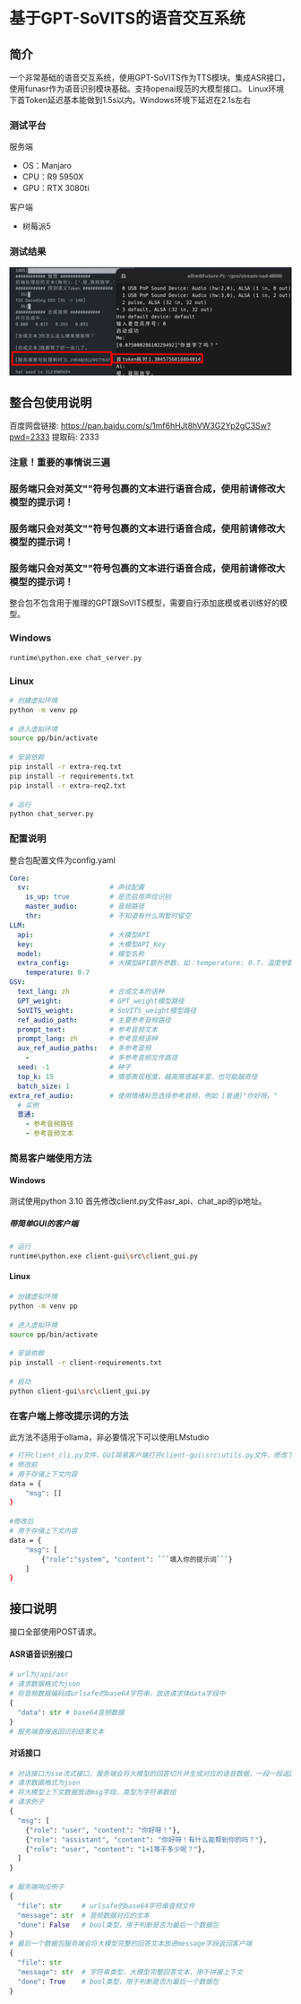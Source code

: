 # 基于GPT-SoVITS的语音交互系统
## 简介
一个非常基础的语音交互系统，使用GPT-SoVITS作为TTS模块。集成ASR接口，使用funasr作为语音识别模块基础。支持openai规范的大模型接口。
Linux环境下首Token延迟基本能做到1.5s以内。Windows环境下延迟在2.1s左右
### 测试平台
服务端
- OS：Manjaro
- CPU：R9 5950X
- GPU：RTX 3080ti

客户端
- 树莓派5

### 测试结果
![](screen/img.png)
## 整合包使用说明
百度网盘链接: https://pan.baidu.com/s/1mf6hHJt8hVW3G2Yp2gC3Sw?pwd=2333 提取码: 2333
### 注意！重要的事情说三遍
### 服务端只会对英文""符号包裹的文本进行语音合成，使用前请修改大模型的提示词！
### 服务端只会对英文""符号包裹的文本进行语音合成，使用前请修改大模型的提示词！
### 服务端只会对英文""符号包裹的文本进行语音合成，使用前请修改大模型的提示词！
整合包不包含用于推理的GPT跟SoVITS模型，需要自行添加底模或者训练好的模型。
### Windows
```bash
runtime\python.exe chat_server.py
```
### Linux
```bash
# 创建虚拟环境
python -m venv pp

# 进入虚拟环境
source pp/bin/activate

# 安装依赖
pip install -r extra-req.txt
pip install -r requirements.txt
pip install -r extra-req2.txt

# 运行
python chat_server.py
```
### 配置说明
整合包配置文件为config.yaml
```yaml
Core:
  sv:                    # 声纹配置  
    is_up: true          # 是否启用声纹识别
    master_audio:        # 音频路径
    thr:                 # 不知道有什么用暂时留空
LLM:
  api:                   # 大模型API
  key:                   # 大模型API_Key
  model:                 # 模型名称
  extra_config:          # 大模型API额外参数，如：temperature: 0.7，温度参数
    temperature: 0.7
GSV:
  text_lang: zh          # 合成文本的语种
  GPT_weight:            # GPT_weight模型路径
  SoVITS_weight:         # SoVITS_weight模型路径
  ref_audio_path:        # 主要参考音频路径
  prompt_text:           # 参考音频文本
  prompt_lang: zh        # 参考音频语种
  aux_ref_audio_paths:   # 多参考音频
    -                    # 多参考音频文件路径
  seed: -1               # 种子
  top_k: 15              # 情感表现程度，越高情感越丰富，也可能越奇怪
  batch_size: 1
extra_ref_audio:         # 使用情绪标签选择参考音频，例如 [普通]"你好呀。"
  # 实例
  普通: 
    - 参考音频路径
    - 参考音频文本
```

### 简易客户端使用方法

#### Windows
测试使用python 3.10
首先修改client.py文件asr_api、chat_api的ip地址。
##### 带简单GUI的客户端
```bash
# 运行
runtime\python.exe client-gui\src\client_gui.py
```

#### Linux
```bash
# 创建虚拟环境
python -m venv pp

# 进入虚拟环境
source pp/bin/activate

# 安装依赖
pip install -r client-requirements.txt

# 启动
python client-gui\src\client_gui.py
```

### 在客户端上修改提示词的方法
此方法不适用于ollama，非必要情况下可以使用LMstudio
```bash
# 打开client_cli.py文件，GUI简易客户端打开client-gui\src\utils.py文件，修改下面内容
# 修改前
# 用于存储上下文内容
data = {
    "msg": []
}

#修改后
# 用于存储上下文内容
data = {
    "msg": [
        {"role":"system", "content": ```填入你的提示词```}
    ]
}
```

## 接口说明
接口全部使用POST请求。

#### ASR语音识别接口
```python
# url为/api/asr
# 请求数据格式为json
# 将音频数据编码成urlsafe的base64字符串，放进请求体data字段中
{
  "data": str # base64音频数据
}
# 服务端直接返回识别结果文本
```

#### 对话接口
```python
# 对话接口为sse流式接口，服务端会将大模型的回答切片并生成对应的语音数据，一段一段返回客户端
# 请求数据格式为json
# 将大模型上下文数据放进msg字段，类型为字符串数组
# 请求例子
{
  "msg": [
    {"role": "user", "content": "你好呀！"},
    {"role": "assistant", "content": "你好呀！有什么能帮到你的吗？"},
    {"role": "user", "content": "1+1等于多少呢？"},
  ]
}

# 服务端响应例子
{
  "file": str     # urlsafe的base64字符串音频文件
  "message": str  # 音频数据对应的文本
  "done": False   # bool类型，用于判断是否为最后一个数据包
}
# 最后一个数据包服务端会将大模型完整的回答文本放进message字段返回客户端
{
  "file": str
  "message": str  # 字符串类型，大模型完整回答文本，用于拼接上下文
  "done": True    # bool类型，用于判断是否为最后一个数据包
}
```
